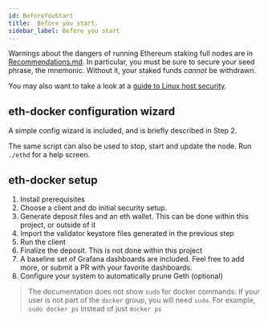 ```yaml
---
id: BeforeYouStart
title:  Before you start.
sidebar_label: Before you start
---
```


Warnings about the dangers of running Ethereum staking full nodes are in [Recommendations.md](../Support/Recommendations.md).
In particular, you must be sure to secure your seed phrase, the mnemonic. Without it, your
staked funds *cannot* be withdrawn.

You may also want to take a look at a [guide to Linux host security](https://www.coincashew.com/coins/overview-eth/guide-or-security-best-practices-for-a-eth2-validator-beaconchain-node#setup-two-factor-authentication-for-ssh-optional).

## eth-docker configuration wizard

A simple config wizard is included, and is briefly described in Step 2.

The same script can also be used to stop, start and update the node. Run `./ethd` for a help screen.

## eth-docker setup

1. Install prerequisites
2. Choose a client and do initial security setup.
3. Generate deposit files and an eth wallet. This can be done within this project, or outside of it
4. Import the validator keystore files generated in the previous step
5. Run the client
6. Finalize the deposit. This is not done within this project
7. A baseline set of Grafana dashboards are included.  Feel free to add more, or submit a PR with your favorite dashboards.
8. Configure your system to automatically prune Geth (optional)

> The documentation does not show `sudo` for docker commands. If your
> user is not part of the `docker` group, you will need `sudo`. For example, `sudo docker ps`
> instead of just `docker ps`
